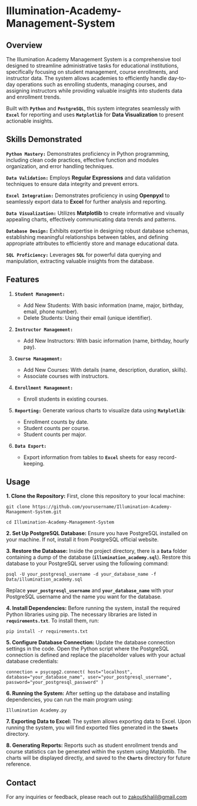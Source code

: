 # Illumination-Academy-Management-System

## Overview
The Illumination Academy Management System is a comprehensive tool designed to streamline administrative tasks for educational institutions, specifically focusing on student management, course enrollments, and instructor data. The system allows academies to efficiently handle day-to-day operations such as enrolling students, managing courses, and assigning instructors while providing valuable insights into students data and enrollment trends.

Built with **`Python`** and **`PostgreSQL`**, this system integrates seamlessly with **`Excel`** for reporting and uses **`Matplotlib`** for **Data Visualization** to present actionable insights.

## Skills Demonstrated
**`Python Mastery:`** Demonstrates proficiency in Python programming, including clean code practices, effective function and modules organization, and error handling techniques.

**`Data Validation:`** Employs **Regular Expressions** and data validation techniques to ensure data integrity and prevent errors.

**`Excel Integration:`** Demonstrates proficiency in using **Openpyxl** to seamlessly export data to **Excel** for further analysis and reporting.

**`Data Visualization:`** Utilizes **Matplotlib** to create informative and visually appealing charts, effectively communicating data trends and patterns.

**`Database Design:`** Exhibits expertise in designing robust database schemas, establishing meaningful relationships between tables, and defining appropriate attributes to efficiently store and manage educational data.

**`SQL Proficiency:`** Leverages **`SQL`** for powerful data querying and manipulation, extracting valuable insights from the database.

## Features
1) **`Student Management:`**
   
    * Add New Students: With basic information (name, major, birthday, email, phone number).      
    * Delete Students: Using their email (unique identifier).      
      
2) **`Instructor Management:`**
   
    * Add New Instructors: With basic information (name, birthday, hourly pay).
      
3) **`Course Management:`**
   
    * Add New Courses: With details (name, description, duration, skills).
    * Associate courses with instructors.
      
4) **`Enrollment Management:`**
    * Enroll students in existing courses.
      
5) **`Reporting:`**
    Generate various charts to visualize data using **`Matplotlib`**:
   
    * Enrollment counts by date.
    * Student counts per course.
    * Student counts per major.
   
7) **`Data Export:`**
    * Export information from tables to **`Excel`** sheets for easy record-keeping.


## Usage
**1. Clone the Repository:** First, clone this repository to your local machine:

``git clone https://github.com/yourusername/Illumination-Academy-Management-System.git``

``cd Illumination-Academy-Management-System``

**2. Set Up PostgreSQL Database:** Ensure you have PostgreSQL installed on your machine. If not, install it from PostgreSQL official website.

**3. Restore the Database:** Inside the project directory, there is a **`Data`** folder containing a dump of the database (**`illumination_academy.sql`**). Restore this database to your PostgreSQL server using the following command:

`psql -U your_postgresql_username -d your_database_name -f Data/illumination_academy.sql`

Replace **`your_postgresql_username`** and **`your_database_name`** with your PostgreSQL username and the name you want for the database.

**4. Install Dependencies:** Before running the system, install the required Python libraries using pip. The necessary libraries are listed in **`requirements.txt`**. To install them, run:

`pip install -r requirements.txt`

**5. Configure Database Connection:** Update the database connection settings in the code. Open the Python script where the PostgreSQL connection is defined and replace the placeholder values with your actual database credentials:

`connection = psycopg2.connect(
    host="localhost",
    database="your_database_name",
    user="your_postgresql_username",
    password="your_postgresql_password"
)`

**6. Running the System:** After setting up the database and installing dependencies, you can run the main program using:

`Illumination Academy.py`

**7. Exporting Data to Excel:** The system allows exporting data to Excel. Upon running the system, you will find exported files generated in the **`Sheets`** directory.

**8. Generating Reports:** Reports such as student enrollment trends and course statistics can be generated within the system using Matplotlib. The charts will be displayed directly, and saved to the **`Charts`** directory for future reference.




## Contact
For any inquiries or feedback, please reach out to zakoutkhalil@gmail.com
